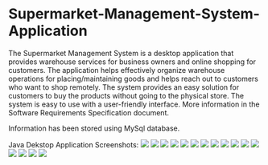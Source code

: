 # Supermarket-Management-System-Application

The Supermarket Management System is a desktop application that provides warehouse services for business owners and online shopping for customers.
The application helps effectively organize warehouse operations for placing/maintaining goods and helps reach out to customers who want to shop remotely.
The system provides an easy solution for customers to buy the products without going to the physical store. The system is easy to use with a user-friendly interface.
More information in the Software Requirements Specification document.

Information has been stored using MySql database.

Java Dekstop Application Screenshots:
<img src="images/loginPage.PNG">
<img src="images/signUpPage.PNG">
<img src="images/customerShopView.PNG">
<img src="images/customerAccountView.PNG">
<img src="images/customerOrderDetails.PNG">
<img src="images/customerEditProfile.PNG">
<img src="images/checkoutPage.PNG">
<img src="images/paymentDetailsPage.PNG">
<img src="images/orderConfirmationPage.PNG">
<img src="images/noProductFoundPage.PNG">
<img src="images/emptyPurchaseHistory.PNG">
<img src="images/customerEmptyBasketView.PNG">
<img src="images/adminDashboard.PNG">
<img src="images/adminProduct.PNG">
<img src="images/adminUser.PNG">
<img src="images/salesManagerView.PNG">
